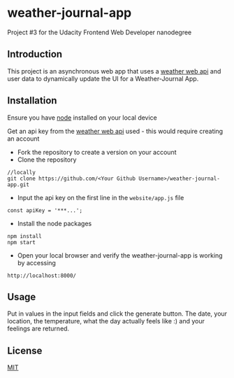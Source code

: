 # weather-journal-app
Project #3 for the Udacity Frontend Web Developer nanodegree

## Introduction
This project is an asynchronous web app that uses a [weather web api](https://openweathermap.org/) and user data to dynamically update the UI for a Weather-Journal App.

## Installation
Ensure you have [node](https://nodejs.org/en/) installed on your local device

Get an api key from the [weather web api](https://openweathermap.org/) used - this would require creating an account

* Fork the repository to create a version on your account
* Clone the repository 
```
//locally
git clone https://github.com/<Your Github Username>/weather-journal-app.git
```
* Input the api key on the first line in the `website/app.js` file
```
const apiKey = '***...';
```
* Install the node packages
```
npm install
npm start
```
* Open your local browser and verify the weather-journal-app is working by accessing
```
http://localhost:8000/
```

## Usage
Put in values in the input fields and click the generate button. The date, your location, the temperature, what the day actually feels like :) and your feelings are returned.

## License
[MIT](https://choosealicense.com/licenses/mit/)
